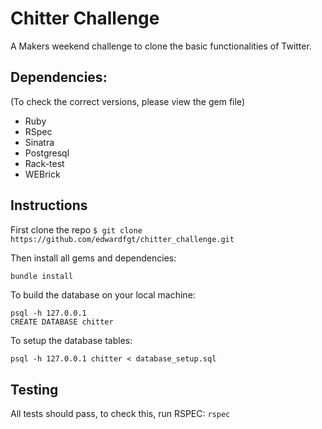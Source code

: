 # Chitter Challenge

A Makers weekend challenge to clone the basic functionalities of Twitter.

## Dependencies:
(To check the correct versions, please view the gem file)

- Ruby
- RSpec
- Sinatra
- Postgresql
- Rack-test
- WEBrick

## Instructions

First clone the repo
```$ git clone https://github.com/edwardfgt/chitter_challenge.git```

Then install all gems and dependencies:

```zsh
bundle install
```

To build the database on your local machine:

```
psql -h 127.0.0.1
CREATE DATABASE chitter
```

To setup the database tables:

```
psql -h 127.0.0.1 chitter < database_setup.sql
```

## Testing
All tests should pass, to check this, run RSPEC:
```rspec```



